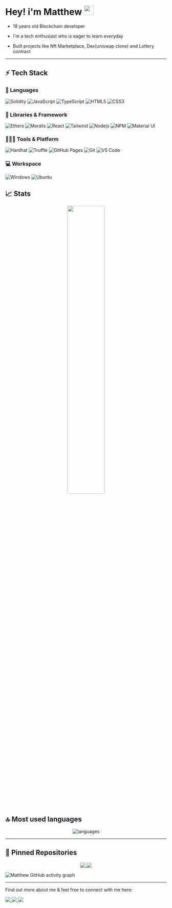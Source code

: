 # Hey! i'm Matthew <img src="./src/wave.gif" width="30px" height="30px">

-   18 years old Blockchain developer

-   I'm a tech enthusiast who is eager to learn everyday

-   Built projects like Nft Marketplace, Dex(uniswap clone) and Lottery contract

---

## ⚡ Tech Stack

### 🚀 Languages

![Solidity](https://img.shields.io/badge/Solidity-010101?style=for-the-badge&logo=solidity&logoColor=white)
![JavaScript](https://img.shields.io/badge/JavaScript-323330?style=for-the-badge&logo=javascript&logoColor=F7DF1E)
![TypeScript](https://img.shields.io/badge/TypeScript-1572B6?style=for-the-badge&logo=typescript&logoColor=white)
![HTML5](https://img.shields.io/badge/HTML5-E34F26?style=for-the-badge&logo=html5&logoColor=white)
![CSS3](https://img.shields.io/badge/CSS3-1572B6?style=for-the-badge&logo=css3&logoColor=white)

### 🧩 Libraries & Framework

![Ethers](https://img.shields.io/badge/ETHERS_JS-yellow?style=for-the-badge&logo=ethers&logoColor=61DAFB)
![Moralis](https://img.shields.io/badge/Moralis-blue?style=for-the-badge&logo=moralis&logoColor=61DAFB)
![React](https://img.shields.io/badge/React-20232A?style=for-the-badge&logo=react&logoColor=61DAFB)
![Tailwind](https://img.shields.io/badge/Tailwind-blue?style=for-the-badge&logo=Tailwindcss&logoColor=white)
![Nodejs](https://img.shields.io/badge/Node.js-339933?style=for-the-badge&logo=nodedotjs&logoColor=white)
![NPM](https://img.shields.io/badge/npm-CB3837?style=for-the-badge&logo=npm&logoColor=white)
![Material UI](https://img.shields.io/badge/Material--UI-0081CB?style=for-the-badge&logo=material-ui&logoColor=white)

### 🧑🏻‍💻 Tools & Platform

![Hardhat](https://img.shields.io/badge/Hardhat-yellow?style=for-the-badge&logo=hardhat&logoColor=61DAFB)
![Truffle](https://img.shields.io/badge/Truffle-black?style=for-the-badge&logo=truffle&logoColor=61DAFB)
![GitHub Pages](https://img.shields.io/badge/GitHub_Pages-100000?style=for-the-badge&logo=github&logoColor=white)
![Git](https://img.shields.io/badge/Git-F05032?style=for-the-badge&logo=git&logoColor=white)
![VS Code](https://img.shields.io/badge/Visual_Studio_Code-0078D4?style=for-the-badge&logo=visual%20studio%20code&logoColor=white)

### 💻 Workspace

![Windows](https://img.shields.io/badge/Windows-0078D6?style=for-the-badge&logo=windows&logoColor=white)
![Ubuntu](https://img.shields.io/badge/Ubuntu-E95420?style=for-the-badge&logo=ubuntu&logoColor=white)

## 📈 Stats

<!-- <img width="48%" scr="https://github-readme-stats.vercel.app/api/wakatime?username=seyi" /> -->
  <!-- <img width="48%" src="https://github-readme-stats.vercel.app/api?username=opeseyi&show_icons=true&hide_border=true&theme=radical" /> -->
<p align="center">
<img width="48%" src="https://github-readme-streak-stats.herokuapp.com?user=opeseyi&theme=dark" />
</p>

<!-- ## ✍🏻 Latest Blog Posts -->

<!-- BLOG-POST-LIST:START

-   [Google Summer of Code 2022 | Faces of GNOME](https://dev.to/asmit2952/google-summer-of-code-2022-faces-of-gnome-47bl) -->

<!-- BLOG-POST-LIST:END -->

## 🔝 Most used languages

<p align="center">
  <img alt="languages" src="https://github-readme-stats.vercel.app/api/top-langs/?username=opeseyi&layout=compact&hide_border=true&theme=dark" />
</p>

---

## 📕 Pinned Repositories

<p align='center'>
<a href="https://github.com/opeseyi/nft-marketplace-contact">
  <img align="center" src="https://github-readme-stats.vercel.app/api/pin/?username=opeseyi&repo=nft-marketplace-contact&hide_border=true&theme=radical" />
</a>
<a href="https://github.com/opeseyi">
  <img align="center" src="https://github-readme-stats.vercel.app/api/pin/?username=opeseyi&repo=opeseyi&hide_border=true&theme=radical" />
</a>
</p>

![Matthew GitHub activity graph](https://activity-graph.herokuapp.com/graph?username=opeseyi&hide_border=true&theme=redical)

---

Find out more about me & feel free to connect with me here:

<p align="left">
	<a href="https://www.linkedin.com/in/matthew-seyi-36b770238">
		<img src="https://img.shields.io/badge/LinkedIn-0077B5?style=for-the-badge&logo=linkedin&logoColor=white" />
	</a>
	<a href="https://twitter.com/Seyimatthews">
		<img src="https://img.shields.io/badge/Twitter-1DA1F2?style=for-the-badge&logo=twitter&logoColor=white" />
	</a>
        <a href="mailto:codinacct17@gmail.com">
		<img src="https://img.shields.io/badge/Gmail-D14836?style=for-the-badge&logo=gmail&logoColor=white" />
	</a>
</p>
